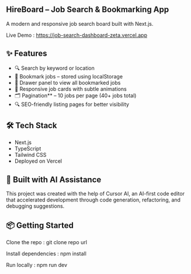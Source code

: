## HireBoard – Job Search & Bookmarking App

A modern and responsive job search board built with Next.js.

Live Demo : https://job-search-dashboard-zeta.vercel.app

## ✨ Features

- 🔍 Search by keyword or location
- 📌 Bookmark jobs – stored using localStorage
- 🧾 Drawer panel to view all bookmarked jobs
- 📄 Responsive job cards with subtle animations
- 🗂️ Pagination** – 10 jobs per page (40+ jobs total)
- 🔍 SEO-friendly listing pages for better visibility

## 🛠 Tech Stack

- Next.js
- TypeScript
- Tailwind CSS
- Deployed on Vercel

## 🤖 Built with AI Assistance

This project was created with the help of Cursor AI, an AI-first code editor that accelerated development through code generation, refactoring, and debugging suggestions.

## 📦 Getting Started

Clone the repo : 
git clone repo url

Install dependencies : 
npm install

Run locally : 
npm run dev
